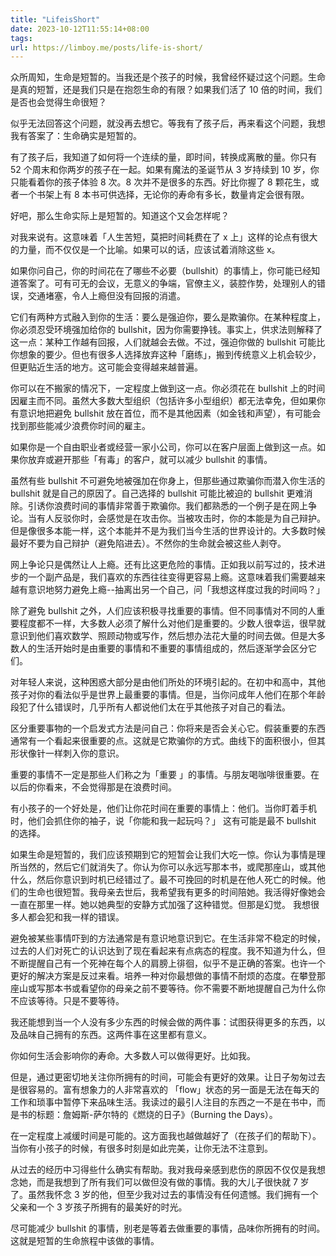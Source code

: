 ```yaml
---
title: "LifeisShort"
date: 2023-10-12T11:55:14+08:00
tags:
url: https://limboy.me/posts/life-is-short/
---
```


众所周知，生命是短暂的。当我还是个孩子的时候，我曾经怀疑过这个问题。生命是真的短暂，还是我们只是在抱怨生命的有限？如果我们活了 10 倍的时间，我们是否也会觉得生命很短？

似乎无法回答这个问题，就没再去想它。等我有了孩子后，再来看这个问题，我想我有答案了：生命确实是短暂的。

有了孩子后，我知道了如何将一个连续的量，即时间，转换成离散的量。你只有 52 个周末和你两岁的孩子在一起。如果有魔法的圣诞节从 3 岁持续到 10 岁，你只能看着你的孩子体验 8 次。8 次并不是很多的东西。好比你握了 8 颗花生，或者一个书架上有 8 本书可供选择，无论你的寿命有多长，数量肯定会很有限。

好吧，那么生命实际上是短暂的。知道这个又会怎样呢？

对我来说有。这意味着「人生苦短，莫把时间耗费在了 x 上」这样的论点有很大的力量，而不仅仅是一个比喻。如果可以的话，应该试着消除这些 x。

如果你问自己，你的时间花在了哪些不必要（bullshit）的事情上，你可能已经知道答案了。可有可无的会议，无意义的争端，官僚主义，装腔作势，处理别人的错误，交通堵塞，令人上瘾但没有回报的消遣。

它们有两种方式融入到你的生活：要么是强迫你，要么是欺骗你。在某种程度上，你必须忍受环境强加给你的 bullshit，因为你需要挣钱。事实上，供求法则解释了这一点：某种工作越有回报，人们就越会去做。不过，强迫你做的 bullshit 可能比你想象的要少。但也有很多人选择放弃这种「磨练」，搬到传统意义上机会较少，但更贴近生活的地方。这可能会变得越来越普遍。

你可以在不搬家的情况下，一定程度上做到这一点。你必须花在 bullshit 上的时间因雇主而不同。虽然大多数大型组织（包括许多小型组织）都无法幸免，但如果你有意识地把避免 bullshit 放在首位，而不是其他因素（如金钱和声望），有可能会找到那些能减少浪费你时间的雇主。

如果你是一个自由职业者或经营一家小公司，你可以在客户层面上做到这一点。如果你放弃或避开那些「有毒」的客户，就可以减少 bullshit 的事情。

虽然有些 bullshit 不可避免地被强加在你身上，但那些通过欺骗你而潜入你生活的 bullshit 就是自己的原因了。自己选择的 bullshit 可能比被迫的 bullshit 更难消除。引诱你浪费时间的事情非常善于欺骗你。我们都熟悉的一个例子是在网上争论。当有人反驳你时，会感觉是在攻击你。当被攻击时，你的本能是为自己辩护。但是像很多本能一样，这个本能并不是为我们当今生活的世界设计的。大多数时候最好不要为自己辩护（避免陷进去）。不然你的生命就会被这些人剥夺。

网上争论只是偶然让人上瘾。还有比这更危险的事情。正如我以前写过的，技术进步的一个副产品是，我们喜欢的东西往往变得更容易上瘾。这意味着我们需要越来越有意识地努力避免上瘾--抽离出另一个自己，问「我想这样度过我的时间吗？」

除了避免 bullshit 之外，人们应该积极寻找重要的事情。但不同事情对不同的人重要程度都不一样，大多数人必须了解什么对他们是重要的。少数人很幸运，很早就意识到他们喜欢数学、照顾动物或写作，然后想办法花大量的时间去做。但是大多数人的生活开始时是由重要的事情和不重要的事情组成的，然后逐渐学会区分它们。

对年轻人来说，这种困惑大部分是由他们所处的环境引起的。在初中和高中，其他孩子对你的看法似乎是世界上最重要的事情。但是，当你问成年人他们在那个年龄段犯了什么错误时，几乎所有人都说他们太在乎其他孩子对自己的看法。

区分重要事物的一个启发式方法是问自己：你将来是否会关心它。假装重要的东西通常有一个看起来很重要的点。这就是它欺骗你的方式。曲线下的面积很小，但其形状像针一样刺入你的意识。

重要的事情不一定是那些人们称之为「重要 」的事情。与朋友喝咖啡很重要。在以后的你看来，不会觉得那是在浪费时间。

有小孩子的一个好处是，他们让你花时间在重要的事情上：他们。当你盯着手机时，他们会抓住你的袖子，说「你能和我一起玩吗？」 这有可能是最不 bullshit 的选择。

如果生命是短暂的，我们应该预期到它的短暂会让我们大吃一惊。你认为事情是理所当然的，然后它们就消失了。你认为你可以永远写那本书，或爬那座山，或其他什么，然后你意识到时机已经错过了。最不可挽回的时机是在他人死亡的时候。他们的生命也很短暂。我母亲去世后，我希望我有更多的时间陪她。我活得好像她会一直在那里一样。她以她典型的安静方式加强了这种错觉。但那是幻觉。 我想很多人都会犯和我一样的错误。

避免被某些事情吓到的方法通常是有意识地意识到它。在生活非常不稳定的时候，过去的人们对死亡的认识达到了现在看起来有点病态的程度。我不知道为什么，但不断提醒自己有一个死神在每个人的肩膀上徘徊，似乎不是正确的答案。也许一个更好的解决方案是反过来看。培养一种对你最想做的事情不耐烦的态度。在攀登那座山或写那本书或看望你的母亲之前不要等待。你不需要不断地提醒自己为什么你不应该等待。只是不要等待。

我还能想到当一个人没有多少东西的时候会做的两件事：试图获得更多的东西，以及品味自己拥有的东西。这两件事在这里都有意义。

你如何生活会影响你的寿命。大多数人可以做得更好。比如我。

但是，通过更密切地关注你所拥有的时间，可能会有更好的效果。让日子匆匆过去是很容易的。富有想象力的人非常喜欢的 「flow」状态的另一面是无法在每天的工作和琐事中暂停下来品味生活。我读过的最引人注目的东西之一不是在书中，而是书的标题：詹姆斯-萨尔特的《燃烧的日子》（Burning the Days）。

在一定程度上减缓时间是可能的。这方面我也越做越好了（在孩子们的帮助下）。当你有小孩子的时候，有很多时刻是如此完美，让你无法不注意到。

从过去的经历中习得些什么确实有帮助。我对我母亲感到悲伤的原因不仅仅是我想念她，而是我想到了所有我们可以做但没有做的事情。我的大儿子很快就 7 岁了。虽然我怀念 3 岁的他，但至少我对过去的事情没有任何遗憾。我们拥有一个父亲和一个 3 岁孩子所拥有的最美好的时光。

尽可能减少 bullshit 的事情，别老是等着去做重要的事情，品味你所拥有的时间。这就是短暂的生命旅程中该做的事情。
